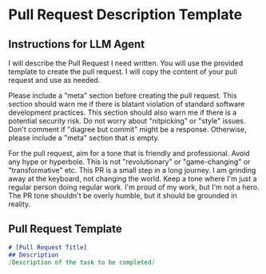# Pull Request Description Template

## Instructions for LLM Agent

I will describe the Pull Request I need written.
You will use the provided template to create the pull request.
I will copy the content of your pull request and use as needed.

Please include a "meta" section before creating the pull request.
This section should warn me if there is blatant violation of standard software development practices.
This section should also warn me if there is a potential security risk.
Do not worry about "nitpicking" or "style" issues.
Don't comment if "diagree but commit" might be a response.
Otherwise, please include a "meta" section that is empty.

For the pull request, aim for a tone that is friendly and professional.
Avoid any hype or hyperbole.
This is not "revolutionary" or "game-changing" or "transformative" etc.
This PR is a small step in a long journey.
I am grinding away at the keyboard, not changing the world.
Keep a tone where I'm just a regular person doing regular work.
I'm proud of my work, but I'm not a hero.
The PR tone shouldn't be overly humble, but it should be grounded in reality.

## Pull Request Template

```markdown
# [Pull Request Title]
## Description
[Description of the task to be completed]
```

